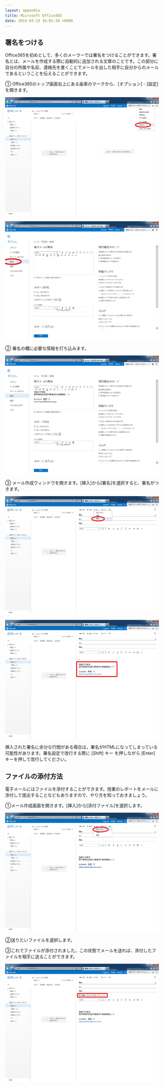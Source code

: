 ```yaml
---
layout: appendix
title: Microsoft Office365
date: 2015-03-23 16:01:34 +0900
---
```



署名をつける
------------

Office365を初めとして、多くのメーラーでは署名をつけることができます。署名とは、メールを作成する際に自動的に追加される文章のことです。この部分に自分の所属や名前、連絡先を書くことでメールを出した相手に自分からのメールであるということを伝えることができます。

&#9312; Office365のトップ画面右上にある歯車のマークから、[オプション] - [設定]を開きます。

![](./pic/signature01.png)

![](./pic/signature02.png)

&#9313; 署名の欄に必要な情報を打ち込みます。

![](./pic/signature03.png)

&#9314; メール作成ウィンドウを開きます。[挿入]から[署名]を選択すると、署名がつきます。

![](./pic/signature04.png)

![](./pic/signature05.png)

挿入された署名に余分な行間がある場合は，署名がHTMLになってしまっている可能性があります。署名設定で改行する際に
[Shift] キー を押しながら [Enter] キーを押して改行してください。


ファイルの添付方法
------------------

電子メールにはファイルを添付することができます。授業のレポートをメールに添付して提出することなどもありますので、やり方を知っておきましょう。

&#9312;メール作成画面を開きます。[挿入]から[添付ファイル]を選択します。

![](./pic/attach01.png)

&#9313;送りたいファイルを選択します。

&#9314;これでファイルが添付されました。この状態でメールを送れば、添付したファイルを相手に送ることができます。

![](./pic/attach02.png)
